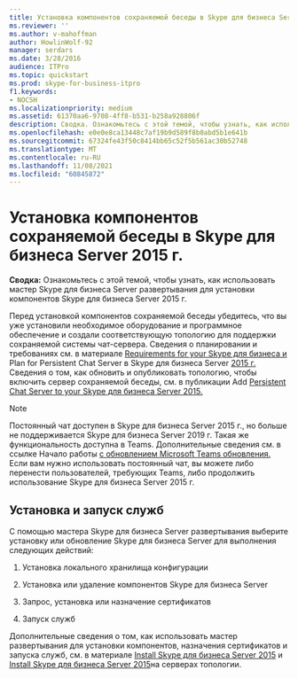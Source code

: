 ```yaml
---
title: Установка компонентов сохраняемой беседы в Skype для бизнеса Server 2015 г.
ms.reviewer: ''
ms.author: v-mahoffman
author: HowlinWolf-92
manager: serdars
ms.date: 3/28/2016
audience: ITPro
ms.topic: quickstart
ms.prod: skype-for-business-itpro
f1.keywords:
- NOCSH
ms.localizationpriority: medium
ms.assetid: 61370aa6-9708-4ff8-b531-b258a928806f
description: Сводка. Ознакомьтесь с этой темой, чтобы узнать, как использовать мастер развертывания Skype для бизнеса Server для установки компонентов и служб Skype для бизнеса Server 2015 г.
ms.openlocfilehash: e0e0e8ca13448c7af19b9d589f8b0abd5b1e641b
ms.sourcegitcommit: 67324fe43f50c8414bb65c52f5b561ac30b52748
ms.translationtype: MT
ms.contentlocale: ru-RU
ms.lasthandoff: 11/08/2021
ms.locfileid: "60845872"
---
```

# <a name="install-persistent-chat-components-in-skype-for-business-server-2015"></a>Установка компонентов сохраняемой беседы в Skype для бизнеса Server 2015 г.
 
**Сводка:** Ознакомьтесь с этой темой, чтобы узнать, как использовать мастер Skype для бизнеса Server развертывания для установки компонентов Skype для бизнеса Server 2015 г.
  
Перед установкой компонентов сохраняемой беседы убедитесь, что вы уже установили необходимое оборудование и программное обеспечение и создали соответствующую топологию для поддержки сохраняемой системы чат-сервера. Сведения о планировании и требованиях см. в материале [Requirements for your Skype для бизнеса и](../../plan-your-deployment/requirements-for-your-environment/requirements-for-your-environment.md) Plan for Persistent Chat Server в Skype для бизнеса Server [2015 г.](../../plan-your-deployment/persistent-chat-server/persistent-chat-server.md) Сведения о том, как обновить и опубликовать топологию, чтобы включить сервер сохраняемой беседы, см. в публикации Add [Persistent Chat Server to your Skype для бизнеса Server 2015.](add-persistent-chat-server.md)
  
> [!NOTE] 
> Постоянный чат доступен в Skype для бизнеса Server 2015 г., но больше не поддерживается Skype для бизнеса Server 2019 г. Такая же функциональность доступна в Teams. Дополнительные сведения см. в ссылке Начало работы [с обновлением Microsoft Teams обновления.](/microsoftteams/upgrade-start-here) Если вам нужно использовать постоянный чат, вы можете либо перенести пользователей, требующих Teams, либо продолжить использование Skype для бизнеса Server 2015 г. 

## <a name="install-and-start-services"></a>Установка и запуск служб

С помощью мастера Skype для бизнеса Server развертывания выберите установку или обновление Skype для бизнеса Server для выполнения следующих действий: 
  
1. Установка локального хранилища конфигурации
    
2. Установка или удаление компонентов Skype для бизнеса Server
    
3. Запрос, установка или назначение сертификатов
    
4. Запуск служб
    
Дополнительные сведения о том, как использовать мастер развертывания для установки компонентов, назначения сертификатов и запуска служб, см. в материале [Install Skype для бизнеса Server 2015](../../deploy/install/install.md) и [Install Skype для бизнеса Server 2015](../../deploy/install/install-skype-for-business-server.md)на серверах топологии.
  

